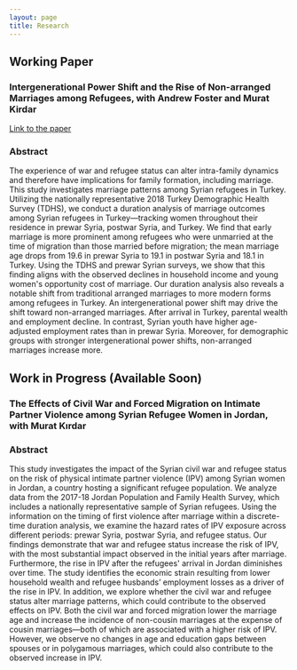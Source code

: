 ```yaml
---
layout: page
title: Research
---
```


## Working Paper

### Intergenerational Power Shift and the Rise of Non-arranged Marriages among Refugees, with Andrew Foster and Murat Kirdar ###

[Link to the paper](https://www.iza.org/publications/dp/16348/intergenerational-power-shift-and-the-rise-of-non-arranged-marriages-among-refugees)

### Abstract  ###
The experience of war and refugee status can alter intra-family dynamics and therefore have implications for family formation, including marriage. This study investigates marriage patterns among Syrian refugees in Turkey. Utilizing the nationally representative 2018 Turkey Demographic Health Survey (TDHS), we conduct a duration analysis of marriage outcomes among Syrian refugees in Turkey—tracking women throughout their residence in prewar Syria, postwar Syria, and Turkey. We find that early marriage is more prominent among refugees who were unmarried at the time of migration than those married before migration; the mean marriage age drops from 19.6 in prewar Syria to 19.1 in postwar Syria and 18.1 in Turkey. Using the TDHS and prewar Syrian surveys, we show that this finding aligns with the observed declines in household income and young women's opportunity cost of marriage. Our duration analysis also reveals a notable shift from traditional arranged marriages to more modern forms among refugees in Turkey. An intergenerational power shift may drive the shift toward non-arranged marriages. After arrival in Turkey, parental wealth and employment decline. In contrast, Syrian youth have higher age-adjusted employment rates than in prewar Syria. Moreover, for demographic groups with stronger intergenerational power shifts, non-arranged marriages increase more.

## Work in Progress (Available Soon)

### The Effects of Civil War and Forced Migration on Intimate Partner Violence among Syrian Refugee Women in Jordan, with Murat Kırdar ###

### Abstract  ###
This study investigates the impact of the Syrian civil war and refugee status on the risk of physical intimate partner violence (IPV) among Syrian women in Jordan, a country hosting a significant refugee population. We analyze data from the 2017-18 Jordan Population and Family Health Survey, which includes a nationally representative sample of Syrian refugees. Using the information on the timing of first violence after marriage within a discrete-time duration analysis, we examine the hazard rates of IPV exposure across different periods: prewar Syria, postwar Syria, and refugee status. Our findings demonstrate that war and refugee status increase the risk of IPV, with the most substantial impact observed in the initial years after marriage. Furthermore, the rise in IPV after the refugees' arrival in Jordan diminishes over time. The study identifies the economic strain resulting from lower household wealth and refugee husbands’ employment losses as a driver of the rise in IPV. In addition, we explore whether the civil war and refugee status alter marriage patterns, which could contribute to the observed effects on IPV. Both the civil war and forced migration lower the marriage age and increase the incidence of non-cousin marriages at the expense of cousin marriages—both of which are associated with a higher risk of IPV. However, we observe no changes in age and education gaps between spouses or in polygamous marriages, which could also contribute to the observed increase in IPV.

